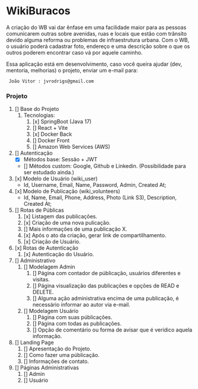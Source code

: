 # WikiBuracos

A criação do WB vai dar ênfase em uma facilidade maior para as pessoas comunicarem outras sobre 
avenidas, ruas e locais que estão com trânsito devido alguma reforma ou problemas de infraestrutura urbana. 
Com o WB, o usuário poderá cadastrar foto, endereço e uma descrição sobre o que os outros poderem encontrar caso vá por aquele caminho.

Essa aplicação está em desenvolvimento, caso você queira ajudar (dev, mentoria, melhorias) o projeto, enviar um e-mail para:

`` 
João Vitor : jvrodrigs@gmail.com
``

### Projeto

1. [] Base do Projeto
    1. Tecnologias: 
        1. [x] SpringBoot (Java 17)
        2. [] React + Vite 
        3. [x] Docker Back
        4. [] Docker Front 
        5. [] Amazon Web Services (AWS)
2. [] Autenticação
   * [x] Métodos base: Sessão + JWT
   * [] Métodos custom: Google, Github e Linkedin. (Possibilidade para ser estudado ainda.)
3. [x] Modelo de Usuário (wiki_user)
   * Id, Username, Email, Name, Password, Admin, Created At;
4. [x] Modelo de Publicação (wiki_volunteers)
   * Id, Name, Email, Phone, Address, Photo (Link S3), Description, Created At;
5. [] Rotas de Públicas
    1. [x] Listagem das publicações.
    2. [x] Criação de uma nova pulicação.
    3. [] Mais informações de uma publicação X.
    4. [x] Após o ato da criação, gerar link de compartilhamento.
    5. [x] Criação de Usuário. 
6. [x] Rotas de Autenticação
    1. [x] Autenticação do Usuário.
7. [] Administrativo
    1. [] Modelagem Admin
       1. [] Página com contador de públicação, usuários diferentes e visitas.
       2. [] Página visualização das publicações e opções de READ e DELETE.
       3. [] Alguma ação administrativa encima de uma publicação, é necessário informar ao autor via e-mail.
    2. [] Modelagem Usuário
       1. [] Página com suas públicações.
       2. [] Página com todas as publicações.
       3. [] Opção de comentário ou forma de avisar que é verídico aquela informação.
8. [] Landing Page
    1. [] Apresentação do Projeto.
    2. [] Como fazer uma públicação.
    3. [] Informações de contato.
9. [] Páginas Administrativas
    1. [] Admin
    2. [] Usuário 
